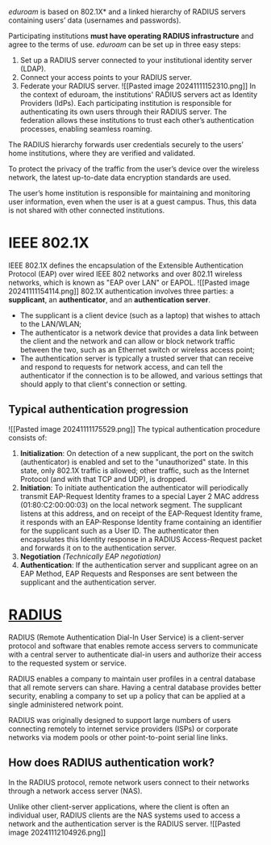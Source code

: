 *eduroam* is based on 802.1X* and a linked hierarchy of RADIUS servers containing users’ data (usernames and passwords).

Participating institutions **must have operating RADIUS infrastructure** and agree to the terms of use. *eduroam* can be set up in three easy steps:
1. Set up a RADIUS server connected to your institutional identity server (LDAP).
2. Connect your access points to your RADIUS server.
3. Federate your RADIUS server.
![[Pasted image 20241111152310.png]]
In the context of eduroam, the institutions' RADIUS servers act as Identity Providers (IdPs). Each participating institution is responsible for authenticating its own users through their RADIUS server. The federation allows these institutions to trust each other’s authentication processes, enabling seamless roaming.

The RADIUS hierarchy forwards user credentials securely to the users’ home institutions, where they are verified and validated.

To protect the privacy of the traffic from the user’s device over the wireless network, the latest up-to-date data encryption standards are used.

The user’s home institution is responsible for maintaining and monitoring user information, even when the user is at a guest campus. Thus, this data is not shared with other connected institutions.
# IEEE 802.1X
IEEE 802.1X defines the encapsulation of the Extensible Authentication Protocol (EAP) over wired IEEE 802 networks  and over 802.11 wireless networks, which is known as "EAP over LAN" or EAPOL.
![[Pasted image 20241111154114.png]]
802.1X authentication involves three parties: a **supplicant**, an **authenticator**, and an **authentication server**.
- The supplicant is a client device (such as a laptop) that wishes to attach to the LAN/WLAN;
- The authenticator is a network device that provides a data link between the client and the network and can allow or block network traffic between the two, such as an Ethernet switch or wireless access point;
- The authentication server is typically a trusted server that can receive and respond to requests for network access, and can tell the authenticator if the connection is to be allowed, and various settings that should apply to that client's connection or setting.
## Typical authentication progression
![[Pasted image 20241111175529.png]]
The typical authentication procedure consists of:
1. **Initialization**: On detection of a new supplicant, the port on the switch (authenticator) is enabled and set to the "unauthorized" state. In this state, only 802.1X traffic is allowed; other traffic, such as the Internet Protocol (and with that TCP and UDP), is dropped.
2. **Initiation**: To initiate authentication the authenticator will periodically transmit EAP-Request Identity frames to a special Layer 2 MAC address (01:80:C2:00:00:03) on the local network segment. The supplicant listens at this address, and on receipt of the EAP-Request Identity frame, it responds with an EAP-Response Identity frame containing an identifier for the supplicant such as a User ID. The authenticator then encapsulates this Identity response in a RADIUS Access-Request packet and forwards it on to the authentication server.
3. **Negotiation** _(Technically EAP negotiation)_
4. **Authentication**: If the authentication server and supplicant agree on an EAP Method, EAP Requests and Responses are sent between the supplicant and the authentication server.
# [RADIUS](https://www.techtarget.com/searchsecurity/definition/RADIUS)
RADIUS (Remote Authentication Dial-In User Service) is a client-server protocol and software that enables remote access servers to communicate with a central server to authenticate dial-in users and authorize their access to the requested system or service.

RADIUS enables a company to maintain user profiles in a central database that all remote servers can share. Having a central database provides better security, enabling a company to set up a policy that can be applied at a single administered network point.

RADIUS was originally designed to support large numbers of users connecting remotely to internet service providers (ISPs) or corporate networks via modem pools or other point-to-point serial line links.
## How does RADIUS authentication work?
In the RADIUS protocol, remote network users connect to their networks through a network access server (NAS).

Unlike other client-server applications, where the client is often an individual user, RADIUS clients are the NAS systems used to access a network and the authentication server is the RADIUS server.
![[Pasted image 20241112104926.png]]
